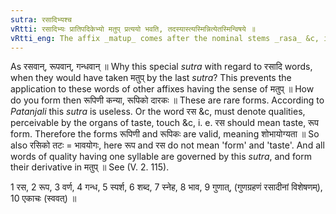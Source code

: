 ```yaml
---
sutra: रसादिभ्यश्च
vRtti: रसादिभ्यः प्रातिपदिकेभ्यो मतुप् प्रत्ययो भवति, तदस्यास्त्यस्मिन्नित्येतस्मिन्विषये ॥
vRtti_eng: The affix _matup_ comes after the nominal stems _rasa_ &c, in the sense of \"whose it is\", or \"in whom it is\".
---
```

As रसवान्, रूपवान्, गन्धवान् ॥ Why this special _sutra_ with regard to रसादि words, when they would have taken मतुप् by the last _sutra_? This prevents the application to these words of other affixes having the sense of मतुप् ॥ How do you form then रूपिणी कन्या, रूपिको दारकः ॥ These are rare forms. According to _Patanjali_ this _sutra_ is useless. Or the word रस &c, must denote qualities, perceivable by the organs of taste, touch &c, i. e. रस should mean taste, रूप form. Therefore the forms रूपिणी and रूपिकः are valid, meaning शोभायोग्यता ॥ So also रसिको तटः = भावयोगः, here रूप and रस do not mean 'form' and 'taste'. And all words of quality having one syllable are governed by this _sutra_, and form their derivative in मतुप् ॥ See (V. 2. 115).

1 रस, 2 रूप, 3 वर्ण, 4 गन्ध, 5 स्पर्श, 6 शब्द, 7 स्नेह, 8 भाव, 9 गुणात्, (गुणग्रहणं रसादीनां विशेषणम्), 10 एकाचः (स्ववत्) ॥
